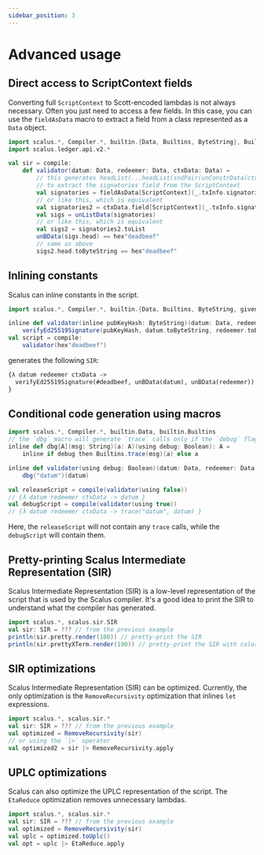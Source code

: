 ```yaml
---
sidebar_position: 3
---
```

# Advanced usage

## Direct access to ScriptContext fields

Converting full `ScriptContext` to Scott-encoded lambdas is not always necessary. Often you just need to access a few fields. In this case, you can use the `fieldAsData` macro to extract a field from a class represented as a `Data` object.

```scala mdoc:compile-only
import scalus.*, Compiler.*, builtin.{Data, Builtins, ByteString}, Builtins.*, ByteString.given
import scalus.ledger.api.v2.*

val sir = compile:
    def validator(datum: Data, redeemer: Data, ctxData: Data) =
        // this generates headList(...headList(sndPair(unConstrData(ctxData)))) code
        // to extract the signatories field from the ScriptContext
        val signatories = fieldAsData[ScriptContext](_.txInfo.signatories)(ctxData)
        // or like this, which is equivalent
        val signatories2 = ctxData.field[ScriptContext](_.txInfo.signatories)
        val sigs = unListData(signatories)
        // or like this, which is equivalent
        val sigs2 = signatories2.toList
        unBData(sigs.head) == hex"deadbeef"
        // same as above
        sigs2.head.toByteString == hex"deadbeef"
```

## Inlining constants

Scalus can inline constants in the script.

```scala mdoc:compile-only
import scalus.*, Compiler.*, builtin.{Data, Builtins, ByteString, given}, Builtins.*, ByteString.given

inline def validator(inline pubKeyHash: ByteString)(datum: Data, redeemer: Data, ctxData: Data) =
    verifyEd25519Signature(pubKeyHash, datum.toByteString, redeemer.toByteString)
val script = compile:
    validator(hex"deadbeef")
```

generates the following `SIR`:

```ocaml
{λ datum redeemer ctxData ->
  verifyEd25519Signature(#deadbeef, unBData(datum), unBData(redeemer))
}
```

## Conditional code generation using macros

```scala mdoc:compile-only
import scalus.*, Compiler.*, builtin.Data, builtin.Builtins
// the `dbg` macro will generate `trace` calls only if the `debug` flag is set to `true`
inline def dbg[A](msg: String)(a: A)(using debug: Boolean): A =
    inline if debug then Builtins.trace(msg)(a) else a

inline def validator(using debug: Boolean)(datum: Data, redeemer: Data, ctxData: Data) =
    dbg("datum")(datum)

val releaseScript = compile(validator(using false))
// {λ datum redeemer ctxData -> datum }
val debugScript = compile(validator(using true))
// {λ datum redeemer ctxData -> trace("datum", datum) }
```

Here, the `releaseScript` will not contain any `trace` calls, while the `debugScript` will contain them.

## Pretty-printing Scalus Intermediate Representation (SIR)

Scalus Intermediate Representation (SIR) is a low-level representation of the script that is used by the Scalus compiler.
It's a good idea to print the SIR to understand what the compiler has generated.

```scala mdoc:compile-only
import scalus.*, scalus.sir.SIR
val sir: SIR = ??? // from the previous example
println(sir.pretty.render(100)) // pretty-print the SIR
println(sir.prettyXTerm.render(100)) // pretty-print the SIR with colorized syntax highlighting
```

## SIR optimizations

Scalus Intermediate Representation (SIR) can be optimized. Currently,
the only optimization is the `RemoveRecursivity` optimization that inlines `let` expressions.

```scala mdoc:compile-only
import scalus.*, scalus.sir.*
val sir: SIR = ??? // from the previous example
val optimized = RemoveRecursivity(sir)
// or using the `|>` operator
val optimized2 = sir |> RemoveRecursivity.apply
```

## UPLC optimizations

Scalus can also optimize the UPLC representation of the script. The `EtaReduce` optimization removes unnecessary lambdas.

```scala mdoc:compile-only
import scalus.*, scalus.sir.*
val sir: SIR = ??? // from the previous example
val optimized = RemoveRecursivity(sir)
val uplc = optimized.toUplc()
val opt = uplc |> EtaReduce.apply
```
